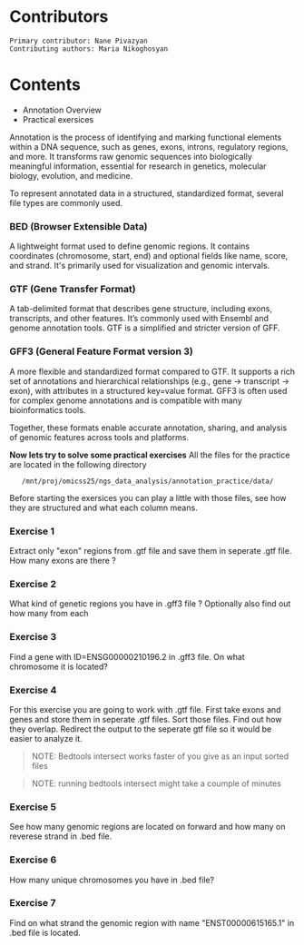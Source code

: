   # Contributors 
    Primary contributor: Nane Pivazyan
    Contributing authors: Maria Nikoghosyan
    
  # Contents  
  * Annotation Overview 
  * Practical exersices

  Annotation is the process of identifying and marking functional elements within a DNA sequence, such as genes, exons, introns, regulatory regions, and more. It transforms raw genomic sequences into biologically meaningful information, essential for research in genetics, molecular biology, evolution, and medicine.

To represent annotated data in a structured, standardized format, several file types are commonly used.

### BED (Browser Extensible Data)
A lightweight format used to define genomic regions. It contains coordinates (chromosome, start, end) and optional fields like name, score, and strand. It's primarily used for visualization and genomic intervals.

### GTF (Gene Transfer Format)
A tab-delimited format that describes gene structure, including exons, transcripts, and other features. It’s commonly used with Ensembl and genome annotation tools. GTF is a simplified and stricter version of GFF.

### GFF3 (General Feature Format version 3)
A more flexible and standardized format compared to GTF. It supports a rich set of annotations and hierarchical relationships (e.g., gene → transcript → exon), with attributes in a structured key=value format. GFF3 is often used for complex genome annotations and is compatible with many bioinformatics tools.

Together, these formats enable accurate annotation, sharing, and analysis of genomic features across tools and platforms.

 **Now lets try to  solve some practical exercises**
 All the files for the practice are located in the following directory 
 ```
    /mnt/proj/omicss25/ngs_data_analysis/annotation_practice/data/
```
Before starting the exersices you can play a little with those files, see how they are structured and what each column means.

### Exercise 1
Extract only "exon" regions from .gtf file and save them in seperate .gtf file. How many exons are there ?

### Exercise 2
What kind of genetic regions you have in .gff3 file ? Optionally also find out how many from each 

### Exercise 3
Find a gene with ID=ENSG00000210196.2 in .gff3 file. On what chromosome it is located?

### Exercise 4
For this exercise you are going to work with .gtf file. First take exons and genes and store them in seperate .gtf files. Sort those files. Find out how they overlap. Redirect the output to the seperate gtf file so it would be easier to analyze it.

>NOTE: Bedtools intersect works faster of you give as an input sorted files

>NOTE: running bedtools intersect might take a coumple of minutes

### Exercise 5
See how many genomic regions are located on forward and how many on reverese strand in .bed file.

### Exercise 6
How many unique chromosomes you have in .bed file?

### Exercise 7
Find on what strand the genomic region with name "ENST00000615165.1" in .bed file is located. 







